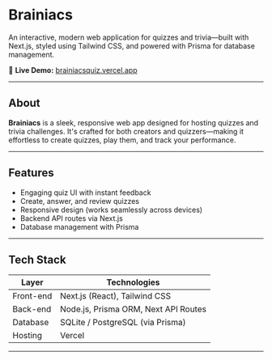 # Brainiacs

An interactive, modern web application for quizzes and trivia—built with Next.js, styled using Tailwind CSS, and powered with Prisma for database management.

🔗 **Live Demo:** [brainiacsquiz.vercel.app](https://brainiacsquiz.vercel.app)

---


##  About

**Brainiacs** is a sleek, responsive web app designed for hosting quizzes and trivia challenges. It's crafted for both creators and quizzers—making it effortless to create quizzes, play them, and track your performance.

---

##  Features

- Engaging quiz UI with instant feedback  
- Create, answer, and review quizzes  
- Responsive design (works seamlessly across devices)  
- Backend API routes via Next.js  
- Database management with Prisma  

---

##  Tech Stack

| Layer     | Technologies                         |
|-----------|--------------------------------------|
| Front-end | Next.js (React), Tailwind CSS        |
| Back-end  | Node.js, Prisma ORM, Next API Routes |
| Database  | SQLite / PostgreSQL (via Prisma)     |
| Hosting   | Vercel                               |

---

